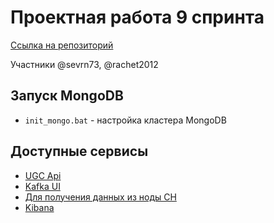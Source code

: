 # Проектная работа 9 спринта

[Ссылка на репозиторий](https://github.com/sevrn73/ugc_sprint_2)

Участники @sevrn73, @rachet2012

## Запуск MongoDB
- `init_mongo.bat` - настройка кластера MongoDB

## Доступные сервисы

- [UGC Api](http://localhost:80/ugc_api/openapi)
- [Kafka UI](http://localhost:31205)
- [Для получения данных из ноды CH ](http://localhost:31205/?query=SELECT%20*%20FROM%20views)
- [Kibana](http://localhost:5601)
